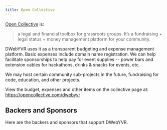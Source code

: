 ```yaml
---
title: Open Collective
---
```

[Open Collective](https://opencollective.com) is:

> a legal and financial toolbox for grassroots groups. It’s a fundraising + legal status + money management platform for your community.

DWebYVR uses it as a transparent budgeting and expense management platform. Basic expenses include domain name registration. We can help facilitate sponsorships to help pay for event supplies -- power bars and extension cables for hackathons, drinks & snacks for events, etc.

We may host certain community sub-projects in the future, fundraising for code, education, and other projects.

View the budget, expenses and other items on the collective page at: <https://opencollective.com/dwebyvr>

## Backers and Sponsors

Here are the backers and sponsors that support DWebYVR.

<script src="https://opencollective.com/dwebyvr/banner.js"></script>
